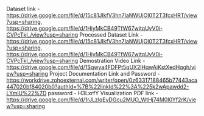 Dataset link - https://drive.google.com/file/d/15c81JIkfV3hn7IaNWUjOl0T2T3fcxHRT/view?usp=sharing, https://drive.google.com/file/d/1HiyMkCB49TfW67witqUvV0i-CVPcTkI_/view?usp=sharing
Processed Dataset Link - https://drive.google.com/file/d/15c81JIkfV3hn7IaNWUjOl0T2T3fcxHRT/view?usp=sharing, https://drive.google.com/file/d/1HiyMkCB49TfW67witqUvV0i-CVPcTkI_/view?usp=sharing
Demostration Video Link - https://drive.google.com/file/d/1Sqwya4FDFPt5qUX2lHqwAiKstXedHqgh/view?usp=sharing
Project Documentation Link and Password - https://workdrive.zohoexternal.com/writer/open/0z63317188465b77443aca447020bf84020b0?authId=%7B%22linkId%22%3A%225k2wApawdd2-LYmlU%22%7D
password - H3LxrfY
Visualization PDF link - https://drive.google.com/file/d/1rJLzlqEyDGcu2MUO_WtHj74M0I0Yf2rK/view?usp=sharing
